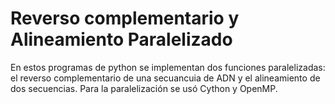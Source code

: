 # Reverso complementario y Alineamiento Paralelizado
 
En estos programas de python se implementan dos funciones paralelizadas: el reverso complementario de una secuancuia de ADN y el alineamiento de dos secuencias. Para la paralelización se usó Cython y OpenMP.